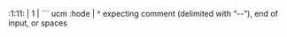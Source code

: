 :1:11:
  |
1 | ``` ucm :hode
  |           ^
expecting comment (delimited with “--”), end of input, or spaces
